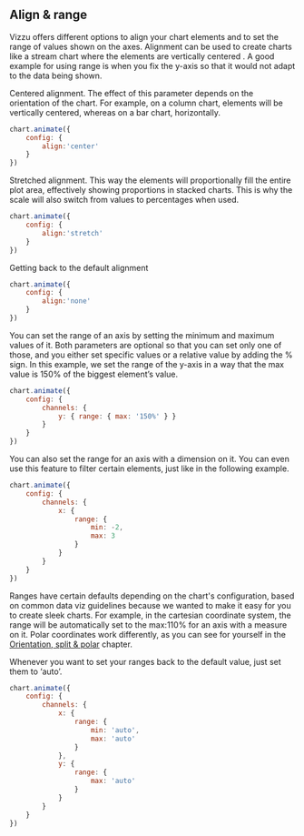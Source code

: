 ## Align & range

Vizzu offers different options to align your chart elements and to set the range 
of values shown on the axes. Alignment can be used to create charts like a 
stream chart where the elements are vertically centered . A good example for 
using range is when you fix the y-axis so that it would not adapt to the data 
being shown.

Centered alignment. The effect of this parameter depends on the orientation of 
the chart. For example, on a column chart, elements will be vertically centered, 
whereas on a bar chart, horizontally.

```javascript { "title": "Align: center" }
chart.animate({
	config: {
		align:'center'
	}
})
```

Stretched alignment. This way the elements will proportionally fill the entire 
plot area, effectively showing proportions in stacked charts. This is why the 
scale will also switch from values to percentages when used. 

```javascript { "title": "Align: stretch = % view" }
chart.animate({
	config: {
		align:'stretch'
	}
})
```

Getting back to the default alignment

```javascript { "title": "Align: none - default" }
chart.animate({
	config: {
		align:'none'
	}
})
```

You can set the range of an axis by setting the minimum and maximum values of 
it. Both parameters are optional so that you can set only one of those, and you 
either set specific values or a relative value by adding the % sign. In this 
example, we set the range of the y-axis in a way that the max value is 150% of 
the biggest element’s value.

```javascript { "title": "Axis range set proportionally to shown values" }
chart.animate({
	config: {
		channels: {
			y: { range: { max: '150%' } }
		}
	}
})
```

You can also set the range for an axis with a dimension on it. You can even use 
this feature to filter certain elements, just like in the following example.

```javascript { "title": "Axis range set explicitly on an axis with discrete series" }
chart.animate({
	config: {
		channels: {
			x: { 
				range: { 
					min: -2, 
					max: 3 
				} 
			}
		}
	}
})
```

Ranges have certain defaults depending on the chart's configuration, based on common data viz guidelines because we wanted to make it easy for you to create sleek charts. For example, in the cartesian coordinate system, the range will be automatically set to the max:110% for an axis with a measure on it. Polar coordinates work differently, as you can see for yourself in the [Orientation, split & polar](#chapter-0.9) chapter. 

Whenever you want to set your ranges back to the default value, just set them to ‘auto’.

```javascript { "title": "Back to the default ranges" }
chart.animate({
	config: {
		channels: {
			x: { 
				range: { 
					min: 'auto',
					max: 'auto' 
				}
			},
			y: { 
				range: { 
					max: 'auto' 
				} 
			}
		}
	}
})
```

